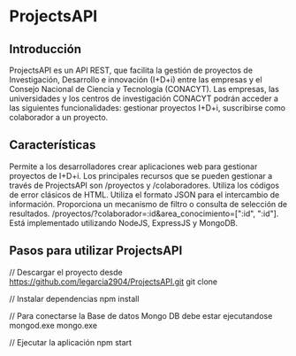 # ProjectsAPI

## Introducción

ProjectsAPI es un API REST, que facilita la gestión de proyectos de Investigación, Desarrollo e innovación (I+D+i) entre las empresas y el Consejo Nacional de Ciencia y Tecnología (CONACYT). Las empresas, las universidades y los centros de investigación CONACYT podrán acceder a las siguientes funcionalidades: gestionar proyectos I+D+i, suscribirse como colaborador a un proyecto. 

## Características

Permite a los desarrolladores crear aplicaciones web para gestionar proyectos de I+D+i. Los principales recursos que se pueden gestionar a través de ProjectsAPI son /proyectos y /colaboradores. Utiliza los códigos de error clásicos de HTML. Utiliza el formato JSON para el intercambio de información. Proporciona un mecanismo de filtro o consulta de selección de resultados. /proyectos/?colaborador=:id&area_conocimiento=[":id", ":id"]. Está implementado utilizando NodeJS, ExpressJS y MongoDB.

## Pasos para utilizar ProjectsAPI

// Descargar el proyecto desde https://github.com/legarcia2904/ProjectsAPI.git
git clone

// Instalar dependencias
npm install

// Para conectarse la Base de datos Mongo DB debe estar ejecutandose
mongod.exe
mongo.exe

// Ejecutar la aplicación
npm start
